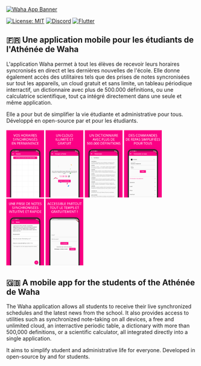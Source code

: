 [<img src="https://wahadl.web.app/ressources/img/repoheader.png" alt="Waha App Banner" width="200px">](https://wahadl.web.app/)

[![License: MIT](https://img.shields.io/badge/License-MIT-green.svg)](https://wylarel.com/mit/)
[![Discord](https://img.shields.io/badge/Chat-Discord-blue)](https://discord.gg/7qvmeh2)
[![Flutter](https://img.shields.io/badge/Made%20with-Flutter-orange)](https://flutter.dev/)

## <span>&#x1F1EB;&#x1F1F7;</span> Une application mobile pour les étudiants de l'Athénée de Waha
L'application Waha permet à tout les élèves de recevoir leurs horaires syncronisés en direct et les dernières nouvelles de l'école. Elle donne également accès des utilitaires tels que des prises de notes syncronisées sur tout les appareils, un cloud gratuit et sans limite, un tableau périodique interractif, un dictionnaire avec plus de 500.000 définitions, ou une calculatrice scientifique, tout ça intégré directement dans une seule et même application.

Elle a pour but de simplifier la vie étudiante et administrative pour tous. Développé en open-source par et pour les étudiants.
<br><br>
[<img src="https://raw.githubusercontent.com/WahaDevs/WahaApplication/master/assets/screenshot_vertical_01.png" alt="Waha App Screenshot" width="100px">](https://wahadl.web.app/)
[<img src="https://raw.githubusercontent.com/WahaDevs/WahaApplication/master/assets/screenshot_vertical_02.png" alt="Waha App Screenshot" width="100px">](https://wahadl.web.app/)
[<img src="https://raw.githubusercontent.com/WahaDevs/WahaApplication/master/assets/screenshot_vertical_03.png" alt="Waha App Screenshot" width="100px">](https://wahadl.web.app/)
[<img src="https://raw.githubusercontent.com/WahaDevs/WahaApplication/master/assets/screenshot_vertical_04.png" alt="Waha App Screenshot" width="100px">](https://wahadl.web.app/)
[<img src="https://raw.githubusercontent.com/WahaDevs/WahaApplication/master/assets/screenshot_vertical_05.png" alt="Waha App Screenshot" width="100px">](https://wahadl.web.app/)
[<img src="https://raw.githubusercontent.com/WahaDevs/WahaApplication/master/assets/screenshot_vertical_06.png" alt="Waha App Screenshot" width="100px">](https://wahadl.web.app/)

## <span>&#x1F1EC;&#x1F1E7;</span> A mobile app for the students of the Athénée de Waha
The Waha application allows all students to receive their live synchronized schedules and the latest news from the school. It also provides access to utilities such as synchronized note-taking on all devices, a free and unlimited cloud, an interractive periodic table, a dictionary with more than 500,000 definitions, or a scientific calculator, all integrated directly into a single application.

It aims to simplify student and administrative life for everyone. Developed in open-source by and for students.
